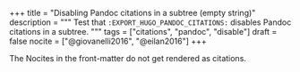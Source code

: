 +++
title = "Disabling Pandoc citations in a subtree (empty string)"
description = """
  Test that `:EXPORT_HUGO_PANDOC_CITATIONS:` disables Pandoc citations
  in a subtree.
  """
tags = ["citations", "pandoc", "disable"]
draft = false
nocite = ["@giovanelli2016", "@eilan2016"]
+++

The Nocites in the front-matter do not get rendered as citations.
